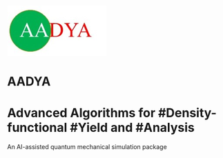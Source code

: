 ![aadya](src/aadya.jpg)
# AADYA
# Advanced Algorithms for #Density-functional #Yield and #Analysis

An AI-assisted quantum mechanical simulation package

